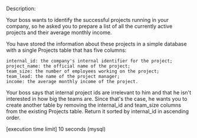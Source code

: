 Description:

Your boss wants to identify the successful projects running in your company, so he asked you to prepare a list of all the currently active projects and their average monthly income.

You have stored the information about these projects in a simple database with a single Projects table that has five columns:

    internal_id: the company's internal identifier for the project;
    project_name: the official name of the project;
    team_size: the number of employees working on the project;
    team_lead: the name of the project manager;
    income: the average monthly income of the project.

Your boss says that internal project ids are irrelevant to him and that he isn't interested in how big the teams are. Since that's the case, he wants you to create another table by removing the internal_id and team_size columns from the existing Projects table. Return it sorted by internal_id in ascending order.

[execution time limit] 10 seconds (mysql)
